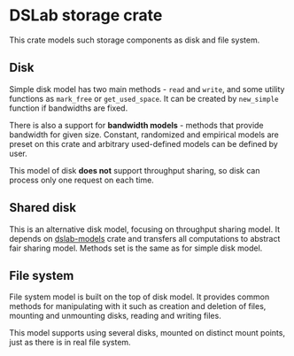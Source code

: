 # DSLab storage crate

This crate models such storage components as disk and file system.

## Disk

Simple disk model has two main methods - `read` and `write`, and some utility functions as `mark_free` or `get_used_space`. It can be created by `new_simple` function if bandwidths are fixed.

There is also a support for __bandwidth models__ - methods that provide bandwidth for given size. Constant, randomized and empirical models are preset on this crate and arbitrary used-defined models can be defined by user.

This model of disk **does not** support throughput sharing, so disk can process only one request on each time.

## Shared disk

This is an alternative disk model, focusing on throughput sharing model. It depends on [dslab-models](../dslab-models/) crate and transfers all computations to abstract fair sharing model. Methods set is the same as for simple disk model.

## File system

File system model is built on the top of disk model. It provides common methods for manipulating with it such as creation and deletion of files, mounting and unmounting disks, reading and writing files.

This model supports using several disks, mounted on distinct mount points, just as there is in real file system.
